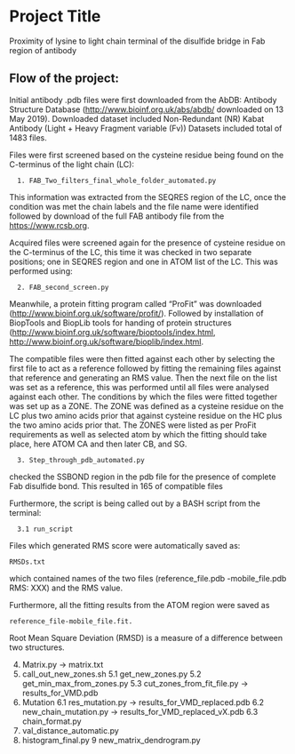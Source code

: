 # Project Title

Proximity of lysine to light chain terminal of the disulfide bridge in Fab region of antibody

## Flow of the project:

Initial antibody .pdb files were first downloaded from the AbDB: Antibody Structure Database (http://www.bioinf.org.uk/abs/abdb/ downloaded on 13 May 2019). Downloaded dataset included Non-Redundant (NR) Kabat Antibody (Light + Heavy Fragment variable (Fv)) Datasets included total of 1483 files.

Files were first screened based on the cysteine residue being found on the C-terminus of the light chain (LC):
```
  1. FAB_Two_filters_final_whole_folder_automated.py
```
This information was extracted from the SEQRES region of the LC, once the condition was met the chain labels and the file name were identified followed by download of the full FAB antibody file from the https://www.rcsb.org.

Acquired files were screened again for the presence of cysteine residue on the C-terminus of the LC, this time it was checked in two separate positions; one in SEQRES region and one in ATOM list of the LC. This was performed using: 

```
  2. FAB_second_screen.py
```


Meanwhile, a protein fitting program called “ProFit” was downloaded (http://www.bioinf.org.uk/software/profit/). Followed by installation of BiopTools and BiopLib tools for handing of protein structures  (http://www.bioinf.org.uk/software/bioptools/index.html, http://www.bioinf.org.uk/software/bioplib/index.html.

The compatible files were then fitted against each other by selecting the first file to act as a reference followed by fitting the remaining files against that reference and generating an RMS value. Then the next file on the list was set as a reference, this was performed until all files were analysed against each other. The conditions by which the files were fitted together was set up as a ZONE. The ZONE was defined as a cysteine residue on the LC plus two amino acids prior that against cysteine residue on the HC plus the two amino acids prior that. The ZONES were listed as per ProFit requirements as well as selected atom by which the fitting should take place, here ATOM CA and then later CB, and SG.
```
  3. Step_through_pdb_automated.py
```
checked the SSBOND region in the pdb file for the presence of complete Fab disulfide bond. This resulted in 165 of compatible files

Furthermore, the script is being called out by a BASH script from the terminal:
```
  3.1 run_script 
```
Files which generated RMS score were automatically  saved as:
```
RMSDs.txt
```
which contained names of the two files (reference_file.pdb -mobile_file.pdb RMS: XXX) and the RMS value. 

Furthermore, all the fitting results from the ATOM region were saved as 
```
reference_file-mobile_file.fit.
```
Root Mean Square Deviation (RMSD) is a measure of a difference between two structures.
 
            
              
  4. Matrix.py
            -> matrix.txt
  5. call_out_new_zones.sh
  5.1 get_new_zones.py
  5.2 get_min_max_from_zones.py
  5.3 cut_zones_from_fit_file.py
            -> results_for_VMD.pdb
  6. Mutation
  6.1 res_mutation.py
            -> results_for_VMD_replaced.pdb
  6.2 new_chain_mutation.py
            -> results_for_VMD_replaced_vX.pdb
  6.3 chain_format.py
  7. val_distance_automatic.py
  8. histogram_final.py
  9 new_matrix_dendrogram.py